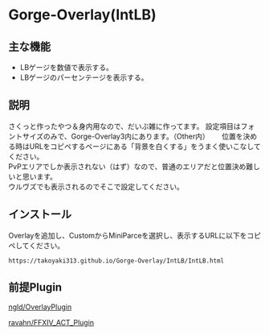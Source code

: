 # Gorge-Overlay(IntLB)

## 主な機能
- LBゲージを数値で表示する。
- LBゲージのパーセンテージを表示する。

## 説明
さくっと作ったやつ＆身内用なので、だいぶ雑に作ってます。
設定項目はフォントサイズのみで、Gorge-Overlay3内にあります。（Other内）　　
位置を決める時はURLをコピペするページにある「背景を白くする」をうまく使いこなしてください。  
PvPエリアでしか表示されない（はず）なので、普通のエリアだと位置決め難しいと思います。  
ウルヴズでも表示されるのでそこで設定してください。
## インストール
Overlayを追加し、CustomからMiniParceを選択し、表示するURLに以下をコピペしてください。
```
https://takoyaki313.github.io/Gorge-Overlay/IntLB/IntLB.html
```
## 前提Plugin
[ngld/OverlayPlugin](https://github.com/ngld/OverlayPlugin)

[ravahn/FFXIV_ACT_Plugin](https://github.com/ravahn/FFXIV_ACT_Plugin)
